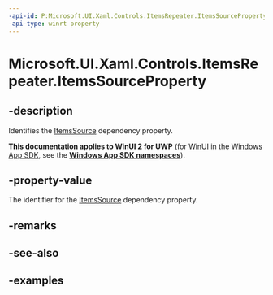 ```yaml
---
-api-id: P:Microsoft.UI.Xaml.Controls.ItemsRepeater.ItemsSourceProperty
-api-type: winrt property
---
```


# Microsoft.UI.Xaml.Controls.ItemsRepeater.ItemsSourceProperty

<!--
public static Windows.UI.Xaml.DependencyProperty ItemsSourceProperty { get; }
-->

## -description

Identifies the [ItemsSource](itemsrepeater_itemssource.md) dependency property.

**This documentation applies to WinUI 2 for UWP** (for [WinUI](/windows/apps/winui/winui3/) in the [Windows App SDK](/windows/apps/windows-app-sdk/), see the **[Windows App SDK namespaces](/windows/windows-app-sdk/api/winrt/)**).

## -property-value

The identifier for the [ItemsSource](itemsrepeater_itemssource.md) dependency property.

## -remarks

## -see-also

## -examples

